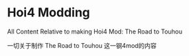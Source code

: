 # Hoi4 Modding

All Content Relative to making Hoi4 Mod: The Road to Touhou

一切关于制作 The Road to Touhou 这一钢4mod的内容

